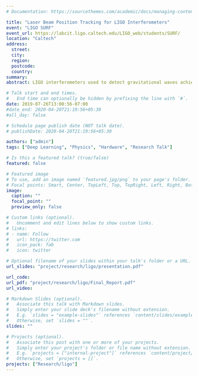 ```yaml
---
# Documentation: https://sourcethemes.com/academic/docs/managing-content/

title: "Laser Beam Position Tracking for LIGO Interferometers"
event: "LIGO SURF"
event_url: https://labcit.ligo.caltech.edu/LIGO_web/students/SURF/
location: "Caltech"
address:
  street: 
  city: 
  region: 
  postcode: 
  country: 
summary: 
abstract: LIGO interferometers used to detect gravitational waves achieve extremely high sensitivity through precise angular control of suspended optics that direct the laser beam. A host of sensing techniques, ranging from optical levers and wavefront sensors to suitably positioned quadrant photodiodes are used to detect the angular position and deviation of optics. This talk discusses the use of Gigabit Ethernet (GigE) cameras capturing images of light scattered from optics to determine the position of the laser beam on the optic. A number of approaches based on tools from image processing are employed to discern the motion of the beam spot from video. They are found to be unreliable and discarded in favour of convolutional neural networks. These are trained on data generated at the 40m laboratory at Caltech and the results are analysed. Further, several directions of future work are also presented. 

# Talk start and end times.
#   End time can optionally be hidden by prefixing the line with `#`.
date: 2019-07-26T13:00:56-07:00
#date_end: 2020-04-20T21:19:56+05:30
#all_day: false

# Schedule page publish date (NOT talk date).
# publishDate: 2020-04-20T21:19:56+05:30

authors: ["admin"]
tags: ["Deep Learning", "Physics", "Hardware", "Research Talk"]

# Is this a featured talk? (true/false)
featured: false

# Featured image
# To use, add an image named `featured.jpg/png` to your page's folder. 
# Focal points: Smart, Center, TopLeft, Top, TopRight, Left, Right, BottomLeft, Bottom, BottomRight.
image:
  caption: ""
  focal_point: ""
  preview_only: false

# Custom links (optional).
#   Uncomment and edit lines below to show custom links.
# links:
# - name: Follow
#   url: https://twitter.com
#   icon_pack: fab
#   icon: twitter

# Optional filename of your slides within your talk's folder or a URL.
url_slides: "project/research/ligo/presentation.pdf"

url_code:
url_pdf: "project/research/ligo/Final_Report.pdf"
url_video:

# Markdown Slides (optional).
#   Associate this talk with Markdown slides.
#   Simply enter your slide deck's filename without extension.
#   E.g. `slides = "example-slides"` references `content/slides/example-slides.md`.
#   Otherwise, set `slides = ""`.
slides: ""

# Projects (optional).
#   Associate this post with one or more of your projects.
#   Simply enter your project's folder or file name without extension.
#   E.g. `projects = ["internal-project"]` references `content/project/deep-learning/index.md`.
#   Otherwise, set `projects = []`.
projects: ["Research/ligo"]
---
```



